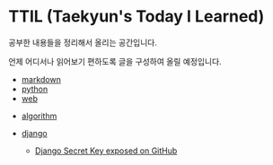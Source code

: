 # TTIL (Taekyun's Today I Learned)

공부한 내용들을 정리해서 올리는 공간입니다.

언제 어디서나 읽어보기 편하도록 글을 구성하여 올릴 예정입니다.



* [markdown](https://github.com/teqn99/TIL/tree/master/0.%20markdown)
* [python](https://github.com/teqn99/TIL/tree/master/1.%20python)
* [web](https://github.com/teqn99/TIL/tree/master/2.%20web)

- [algorithm](https://github.com/teqn99/TIL/tree/master/algorithm)

- [django](https://github.com/teqn99/TIL/tree/master/3.%20django)
  - [Django Secret Key exposed on GitHub](https://github.com/teqn99/TIL/blob/master/3.%20django/Django-Secret_Key-exposed-on-GitHub.md)



